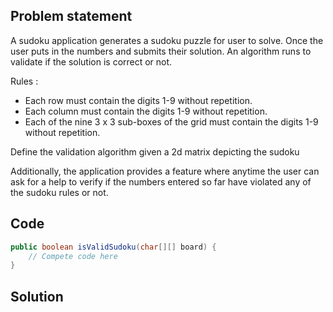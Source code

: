 ## Problem statement
A sudoku application generates a sudoku puzzle for user to solve. Once the user puts in the numbers and submits their solution. An algorithm runs to validate if the solution is correct or not.

Rules : 
- Each row must contain the digits 1-9 without repetition.
- Each column must contain the digits 1-9 without repetition.
- Each of the nine 3 x 3 sub-boxes of the grid must contain the digits 1-9 without repetition.

Define the validation algorithm given a 2d matrix depicting the sudoku

Additionally, the application provides a feature where anytime the user can ask for a help to verify if the numbers entered so far have violated any of the sudoku rules or not.


## Code
```java
public boolean isValidSudoku(char[][] board) {
	// Compete code here
}
```

## Solution



